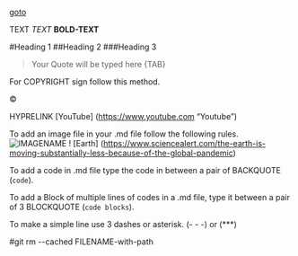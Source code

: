 
[goto](https://levelup.gitconnected.com/github-readme-cheatsheet-617dff61fa23)

TEXT
_TEXT_
**BOLD-TEXT**

#Heading 1
##Heading 2
###Heading 3


> Your Quote will be typed here {TAB}


For COPYRIGHT sign follow this method.

&copy;

HYPRELINK
[YouTube] (https://www.youtube.com “Youtube”)


To add an image file in your .md file follow the following rules.
![IMAGENAME](IMAGELINK)
! [Earth] (https://www.sciencealert.com/the-earth-is-moving-substantially-less-because-of-the-global-pandemic)


To add a code in .md file type the code in between a pair of BACKQUOTE (`code`).


To add a Block of multiple lines of codes in a .md file, type it between a pair of 3 BLOCKQUOTE (```code blocks```).

To make a simple line use 3 dashes or asterisk.
(- - -) or (***)







#git rm --cached FILENAME-with-path